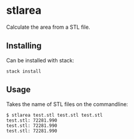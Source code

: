 # stlarea

Calculate the area from a STL file.

## Installing

Can be installed with stack:

    stack install

## Usage

Takes the name of STL files on the commandline:

    $ stlarea test.stl test.stl test.stl
    test.stl: 72281.990
    test.stl: 72281.990
    test.stl: 72281.990
